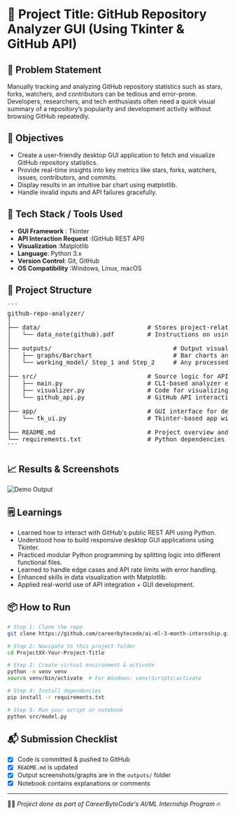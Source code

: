 # 🚀 Project Title: GitHub Repository Analyzer GUI (Using Tkinter & GitHub API)

## 📌 Problem Statement
Manually tracking and analyzing GitHub repository statistics such as stars, forks, watchers, and contributors can be tedious and error-prone. Developers, researchers, and tech enthusiasts often need a quick visual summary of a repository’s popularity and development activity without browsing GitHub repeatedly.

## 🎯 Objectives
- Create a user-friendly desktop GUI application to fetch and visualize GitHub repository statistics.
- Provide real-time insights into key metrics like stars, forks, watchers, issues, contributors, and commits.
- Display results in an intuitive bar chart using matplotlib.
- Handle invalid inputs and API failures gracefully.

## 🧠 Tech Stack / Tools Used

- **GUI Framework** :	Tkinter
- **API Interaction	Request** :(GitHub REST API)
- **Visualization**	:Matplotlib
- **Language**:	Python 3.x
- **Version Control**:	Git, GitHub
- **OS Compatibility**	:Windows, Linux, macOS

## 📂 Project Structure
<pre>```
github-repo-analyzer/
│
├── data/                             # Stores project-related documentation or raw inputs
│   └── data_note(github).pdf         # Instructions on using GitHub repository URLs
│
├── outputs/                                 # Output visualizations or models
│   ├── graphs/Barchart                      # Bar charts and other matplotlib visualizations
│   └── working_model/ Step_1 and Step_2     # Any processed or saved models/results
│
├── src/                              # Source logic for API and plotting
│   ├── main.py                       # CLI-based analyzer entry point
│   ├── visualizer.py                 # Code for visualizing repository stats
│   └── github_api.py                 # GitHub API interaction logic
│
├── app/                              # GUI interface for desktop use
│   └── tk_ui.py                      # Tkinter-based app window for input and visualization
│
├── README.md                         # Project overview and instructions
└── requirements.txt                  # Python dependencies
```</pre>

## 📈 Results & Screenshots
![Demo Output](outputs/graphs/Barchart.png)



## 🗒️ Learnings
- Learned how to interact with GitHub's public REST API using Python.
- Understood how to build responsive desktop GUI applications using Tkinter.
- Practiced modular Python programming by splitting logic into different functional files.
- Learned to handle edge cases and API rate limits with error handling.
- Enhanced skills in data visualization with Matplotlib.
- Applied real-world use of API integration + GUI development.

## 📦 How to Run
```bash
# Step 1: Clone the repo
git clone https://github.com/careerbytecode/ai-ml-3-month-internship.git

# Step 2: Navigate to this project folder
cd ProjectXX-Your-Project-Title

# Step 3: Create virtual environment & activate
python -m venv venv
source venv/bin/activate  # For Windows: venv\Scripts\activate

# Step 4: Install dependencies
pip install -r requirements.txt

# Step 5: Run your script or notebook
python src/model.py
```

## 📬 Submission Checklist
- [x] Code is committed & pushed to GitHub
- [x] `README.md` is updated
- [x] Output screenshots/graphs are in the `outputs/` folder
- [x] Notebook contains explanations or comments

---
🧑‍💻 _Project done as part of CareerByteCode's AI/ML Internship Program_ 🔥
